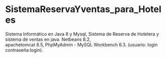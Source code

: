 # SistemaReservaYventas_para_Hoteles
Sistema Informático en Java 8 y Mysql, Sistema de Reserva de Hotelera y sistema de ventas en java. 
Netbeans 8.2,  
apachetomcat 8.5, 
PhpMyAdmin - MySQL Workbench 6.3. (usuario: login contraseña:login).

